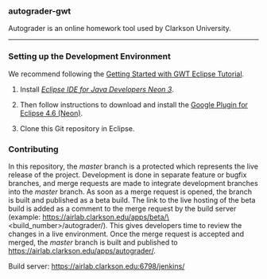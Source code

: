 ### autograder-gwt

Autograder is an online homework tool used by Clarkson University.

---

### Setting up the Development Environment

We recommend following the [Getting Started with GWT Eclipse Tutorial](http://www.gwtproject.org/usingeclipse.html).

1. Install [_Eclipse IDE for Java Developers Neon 3_](http://www.eclipse.org/downloads/packages/release/Neon/3).

2. Then follow instructions to download and install the [Google Plugin for Eclipse 4.6 (Neon)](https://developers.google.com/eclipse/docs/install-eclipse-4.6).

3. Clone this Git repository in Eclipse.

### Contributing

In this repository, the _master_ branch is a protected which represents the 
live release of the project. Development is done in separate feature or bugfix 
branches, and merge requests are made to integrate development branches into the 
_master_ branch. As soon as a merge request is opened, the branch is built and 
published as a beta build. The link to the live hosting of the beta build is 
added as a comment to the merge request by the build server (example: 
https://airlab.clarkson.edu/apps/beta/\<build_number\>/autograder/). This gives 
developers time to review the changes in a live environment. Once the merge 
request is accepted and merged, the _master_ branch is built and published to 
https://airlab.clarkson.edu/apps/autograder/.

Build server: https://airlab.clarkson.edu:6798/jenkins/
